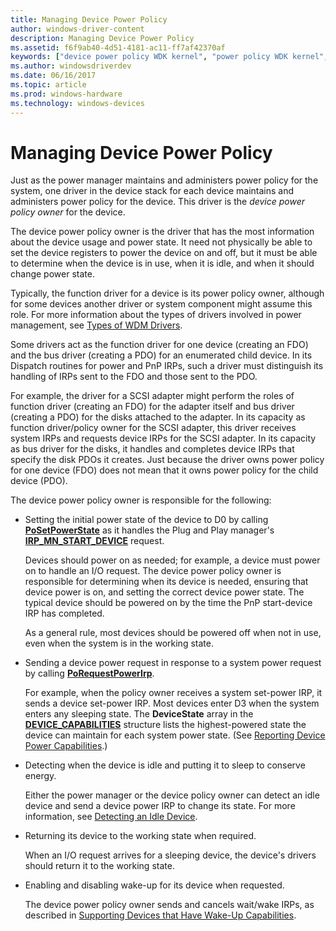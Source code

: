 ```yaml
---
title: Managing Device Power Policy
author: windows-driver-content
description: Managing Device Power Policy
ms.assetid: f6f9ab40-4d51-4181-ac11-ff7af42370af
keywords: ["device power policy WDK kernel", "power policy WDK kernel", "device power policy owners WDK kernel", "function drivers WDK power management", "device power states WDK kernel", "initial device power state WDK kernel"]
ms.author: windowsdriverdev
ms.date: 06/16/2017
ms.topic: article
ms.prod: windows-hardware
ms.technology: windows-devices
---
```


# Managing Device Power Policy





Just as the power manager maintains and administers power policy for the system, one driver in the device stack for each device maintains and administers power policy for the device. This driver is the *device power policy owner* for the device.

The device power policy owner is the driver that has the most information about the device usage and power state. It need not physically be able to set the device registers to power the device on and off, but it must be able to determine when the device is in use, when it is idle, and when it should change power state.

Typically, the function driver for a device is its power policy owner, although for some devices another driver or system component might assume this role. For more information about the types of drivers involved in power management, see [Types of WDM Drivers](types-of-wdm-drivers.md).

Some drivers act as the function driver for one device (creating an FDO) and the bus driver (creating a PDO) for an enumerated child device. In its Dispatch routines for power and PnP IRPs, such a driver must distinguish its handling of IRPs sent to the FDO and those sent to the PDO.

For example, the driver for a SCSI adapter might perform the roles of function driver (creating an FDO) for the adapter itself and bus driver (creating a PDO) for the disks attached to the adapter. In its capacity as function driver/policy owner for the SCSI adapter, this driver receives system IRPs and requests device IRPs for the SCSI adapter. In its capacity as bus driver for the disks, it handles and completes device IRPs that specify the disk PDOs it creates. Just because the driver owns power policy for one device (FDO) does not mean that it owns power policy for the child device (PDO).

The device power policy owner is responsible for the following:

-   Setting the initial power state of the device to D0 by calling [**PoSetPowerState**](https://msdn.microsoft.com/library/windows/hardware/ff559765) as it handles the Plug and Play manager's [**IRP\_MN\_START\_DEVICE**](https://msdn.microsoft.com/library/windows/hardware/ff551749) request.

    Devices should power on as needed; for example, a device must power on to handle an I/O request. The device power policy owner is responsible for determining when its device is needed, ensuring that device power is on, and setting the correct device power state. The typical device should be powered on by the time the PnP start-device IRP has completed.

    As a general rule, most devices should be powered off when not in use, even when the system is in the working state.

-   Sending a device power request in response to a system power request by calling [**PoRequestPowerIrp**](https://msdn.microsoft.com/library/windows/hardware/ff559734).

    For example, when the policy owner receives a system set-power IRP, it sends a device set-power IRP. Most devices enter D3 when the system enters any sleeping state. The **DeviceState** array in the [**DEVICE\_CAPABILITIES**](https://msdn.microsoft.com/library/windows/hardware/ff543095) structure lists the highest-powered state the device can maintain for each system power state. (See [Reporting Device Power Capabilities](reporting-device-power-capabilities.md).)

-   Detecting when the device is idle and putting it to sleep to conserve energy.

    Either the power manager or the device policy owner can detect an idle device and send a device power IRP to change its state. For more information, see [Detecting an Idle Device](detecting-an-idle-device.md).

-   Returning its device to the working state when required.

    When an I/O request arrives for a sleeping device, the device's drivers should return it to the working state.

-   Enabling and disabling wake-up for its device when requested.

    The device power policy owner sends and cancels wait/wake IRPs, as described in [Supporting Devices that Have Wake-Up Capabilities](supporting-devices-that-have-wake-up-capabilities.md).

 

 




